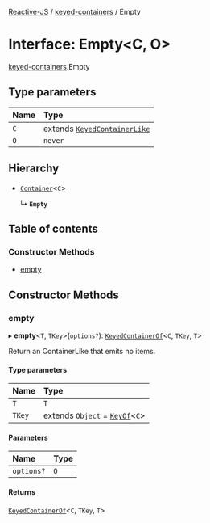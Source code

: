 [Reactive-JS](../README.md) / [keyed-containers](../modules/keyed_containers.md) / Empty

# Interface: Empty<C, O\>

[keyed-containers](../modules/keyed_containers.md).Empty

## Type parameters

| Name | Type |
| :------ | :------ |
| `C` | extends [`KeyedContainerLike`](keyed_containers.KeyedContainerLike.md) |
| `O` | `never` |

## Hierarchy

- [`Container`](containers.Container.md)<`C`\>

  ↳ **`Empty`**

## Table of contents

### Constructor Methods

- [empty](keyed_containers.Empty.md#empty)

## Constructor Methods

### empty

▸ **empty**<`T`, `TKey`\>(`options?`): [`KeyedContainerOf`](../modules/keyed_containers.md#keyedcontainerof)<`C`, `TKey`, `T`\>

Return an ContainerLike that emits no items.

#### Type parameters

| Name | Type |
| :------ | :------ |
| `T` | `T` |
| `TKey` | extends `Object` = [`KeyOf`](../modules/keyed_containers.md#keyof)<`C`\> |

#### Parameters

| Name | Type |
| :------ | :------ |
| `options?` | `O` |

#### Returns

[`KeyedContainerOf`](../modules/keyed_containers.md#keyedcontainerof)<`C`, `TKey`, `T`\>
